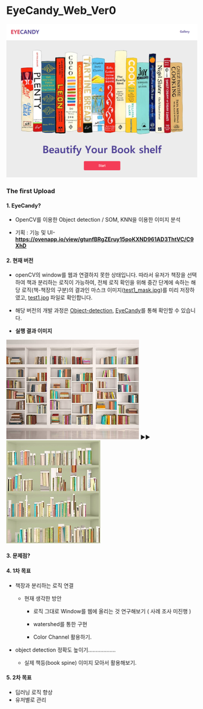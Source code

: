 # EyeCandy_Web_Ver0

![EyeCandy](https://github.com/arara90/images/blob/master/fleshwoman/EyeCandy_main.png?raw=true)



### The first Upload

#### 1.   EyeCandy?

- OpenCV를 이용한 Object detection / SOM, KNN을 이용한 이미지 분석

- 기획 :  기능 및 UI- **https://ovenapp.io/view/gtunfBRgZEruy15poKXND961AD3ThtVC/C9XhD**

  

#### 2. 현재 버전

- openCV의 window를 웹과 연결하지 못한 상태입니다. 따라서 유저가 책장을 선택하여 책과 분리하는 로직이 가능하여, 전체 로직 확인을 위해 중간 단계에 속하는 해당 로직(책-책장의 구분)의 결과인 마스크 이미지([test1_mask.jpg](https://github.com/flashwoman/EyeCandy_Web/blob/master/CandyMaker/img/masks/test1_mask.jpg))를 미리 저장하였고, [test1.jpg](https://github.com/flashwoman/EyeCandy_Web/blob/master/media/origin/test1.jpg) 파일로 확인합니다.

- 해당 버전의 개발 과정은 [Object-detection](https://github.com/flashwoman/Object-detection), [EyeCandy](https://github.com/flashwoman/EyeCandy)를 통해 확인할 수 있습니다.

- **실행 결과 이미지**

<img src="https://github.com/flashwoman/EyeCandy_Web/blob/master/media/origin/test1.jpg?raw=true" style="width:350px">  ▶▶   <img src="https://github.com/flashwoman/EyeCandy_Web/blob/master/media/output/output_test1.jpg?raw=true">

  

#### 3. 문제점?



#### 4. 1차 목표

- 책장과 분리하는 로직 연결

  - 현재 생각한 방안

    - 로직 그대로 Window를 웹에 올리는 것 연구해보기 ( 사례 조사 미진행 )

    - watershed를 통한 구현

    - Color Channel 활용하기.

      

- object detection 정확도 높이기..................

  - 실제 책등(book spine) 이미지 모아서 활용해보기.

    



#### 5. 2차 목표

- 딥러닝 로직 향상
- 유저별로 관리
